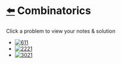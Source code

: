 # [⬅️](../README.md) Combinatorics 

Click a problem to view your notes & solution

- [![611](https://img.shields.io/badge/611-Valid_Triangle_Number-yellow)](/problems/611.md)
- [![2221](https://img.shields.io/badge/2221-Find_Triangular_Sum_of_an_Array-yellow)](/problems/2221.md)
- [![3021](https://img.shields.io/badge/3021-Alice_and_Bob_Playing_Flower_Game-yellow)](/problems/3021.md)
